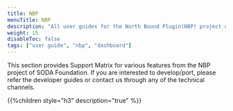 ```yaml
---
title: NBP
menuTitle: NBP
description: "All user guides for the North Bound Plugin(NBP) project can be found here"
weight: 15
disableToc: false
tags: ["user guide", "nbp", "dashboard"]
---
```

This section provides Support Matrix for various features from the NBP project of SODA Foundation. If you are interested to develop/port, please refer the developer guides or contact us through any of the technical channels.

{{%children style="h3" description="true" %}}
